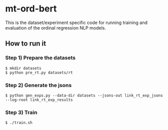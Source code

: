 # mt-ord-bert

This is the dataset/experiment specific code for running training and evaluation
of the ordinal regression NLP models.

## How to run it

### Step 1) Prepare the datasets

    $ mkdir datasets
    $ python pre_rt.py datasets/rt

### Step 2) Generate the jsons

    $ python gen_exps.py --data-dir datasets --jsons-out link_rt_exp_jsons --log-root link_rt_exp_results

### Step 3) Train

    $ ./train.sh
